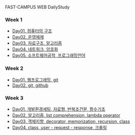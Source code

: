 FAST-CAMPUS WEB DailyStudy

### Week 1
- [Day01. 컴퓨터의 구조][1-1]
- [Day02. 운영체제][1-2]
- [Day03. 자료구조, 알고리즘][1-3]
- [Day04. 네트워크, 암호화][1-4]
- [Day05. 소프트웨어공학, 프로그래밍언어][1-5]

### Week 2
- [Day01. 웹프로그래밍, git][2-1]
- [Day02. git, github][2-2]

### Week 3
- [Day01. 개발환경세팅, 자료형, 반복조건문, 함수기초][3-1]
- [Day02. 알고리즘, list comprehension, lambda operator][3-2]
- [Day03, 객체지향, decorator, memorization, recursion, class][3-3]
- [Day04. class, user - request - response, 크롤링][3-4]































[1-1]: https://www.evernote.com/l/An3cCOzWnd5F_awovSSZ1jO01H7hVljSKxI
[1-2]: https://www.evernote.com/l/An3_MBPFvfVLppIzHW8lpsEvqsgkqJzFYLw
[1-3]: https://www.evernote.com/l/An1COgeTM3RJA5pYMYfRbqpPSxdxIW7DY2c
[1-4]: https://www.evernote.com/l/An3NSH4Dz5lFL7U-vIlknOFHqF2OGXobTYI
[1-5]: https://www.evernote.com/l/An2TlbU_Lm1Ah5Yr8Vl7xdc5jzIO3CA5ac4
[2-1]: https://www.evernote.com/l/An2TlbU_Lm1Ah5Yr8Vl7xdc5jzIO3CA5ac4
[2-2]: https://www.evernote.com/l/An3UtnZDAmZMuL4QwdHJOfFEeBm7qpg9B1Y
[3-1]: https://www.evernote.com/l/An2B6bZYK89KWbT4z5dNTJB6eQOGYKA3ZZw
[3-2]: https://www.evernote.com/l/An1c7YEa3bJM95zCZBL52arqEeo-0l4LWpM
[3-3]: https://www.evernote.com/l/An3uqwGlcZ5KF6vgYn2dSx65Vk5MaTcnISk
[3-4]: https://www.evernote.com/l/An3IiMeywcNOFqZnh63rXTeEiXvDxrxESNk
